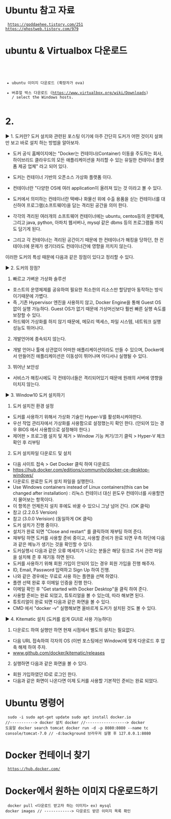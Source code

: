 # Ubuntu 참고 자료
<code><pre>
https://goddaehee.tistory.com/251
https://ghostweb.tistory.com/979
</pre></code>

# ubuntu & Virtualbox 다운로드
<code><pre>
* ubuntu 이미지 다운로드 (확장자가 ova)
* 버츄얼 박스 다운로드 (https://www.virtualbox.org/wiki/Downloads) / select the Windows hosts.
</pre></code>

# 2.  
▶ 1. 도커란?
도커 설치와 관련된 포스팅 이기에 아주 간단히 도커가 어떤 것이지  살펴만 보고 바로 설치 하는 방법을 알아보자.
- 도커 공식 홈페이지에는 "Docker는 컨테이너(Container) 이동을 주도하는 회사, 하이브리드 클라우드의 모든 애플리케이션을 처리할 수 있는 유일한 컨테이너 플랫폼 제공 업체" 라고 되어 있다.

 - 도커는 컨테이너 기반의 오픈소스 가상화 플랫폼 이다.
 - 컨테이너란 "다양한 OS에 여러 application이 올려져 있는 것 이라고 볼 수 있다.
 - 도커에서 의미하는 컨테이너란
    택배나 화물선 위에 수출 용품을 싣는 컨테이너를 대신하여 프로그램(소프트웨어)을 담는 격리된 공간을 의미 한다.
 - 각각의 격리된 여러개의 소프트웨어 컨테이너에는 ubuntu, centos등의 운영체제,
   그리고  java, python, 아파치 웹서버나, mysql 같은 dbms 등의 프로그램들 까지도 담기게 된다.
 - 그리고 각 컨테이너는 격리된 공간이기 때문에 한 컨테이너가 해킹을 당하던, 한 컨테이너에 문제가 생기더라도 컨테이너간에 영향을 끼치지 않는다.

이러한 도커의 특성 때문에 다음과 같은 장점이 있다고 정리할 수 있다.

▶ 2. 도커의 장점?
1) 빠르고 가벼운 가상화 솔루션 
 - 호스트의 운영체제를 공유하여 필요한 최소한의 리소스만 할당받아 동작하는 방식 이기때문에 가볍다. 
 - 즉 ,기존 Hypervisor 엔진을 사용하지 않고, Docker Engine을 통해 Guest OS 없이 실행 가능하다. Guest OS가 없기 때문에 가상머신보다 훨씬 빠른 실행 속도를 보장할 수 있다. 
 - 하드웨어 가상화를 하지 않기 때문에, 메모리 엑세스, 파일 시스템, 네트워크 실행 성능도 뛰어나다.

2) 개발언어에 종속되지 않는다.
 - 개발 언어나 툴에 상관없이 어떠한 애플리케이션이라도 만들 수 있으며, Docker에서 만들어진 애플리케이션은 이동성이 뛰어나며 어디서나 실행될 수 있다.

3) 뛰어난 보안성
 - 서비스가 해킹시에도 각 컨테이너들은 격리되어있기 때문에 원래의 서버에 영향을 미치지 않는다.

▶ 3.  Window10 도커 설치하기
1) 도커 설치전 환경 설정
 - 도커를 사용하기 위해서 가상화 기술인 Hyper-V를 활성화시켜야한다.
 - 우선 작업 관리자에서 가상화를 사용함으로 설정했는지 확인 한다. (안되어 있는 경우 BIOS 에서 사용함으로 설정해야 한다.)
 - 제어판 > 프로그램 설치 및 제거 > Window 기능 켜기/끄기 클릭 > Hyper-V 체크 확인 후 리부팅

2) 도커 설치파일 다운로드 및 설치
 - 다음 사이트 접속 > Get Docker 클릭 하여 다운로드
 - https://hub.docker.com/editions/community/docker-ce-desktop-windows/
 - 다운로드 완료한 도커 설치 파일을 실행한다.
 - Use Windows containers instead of Linux containers(this can be changed after installation)  : 리눅스 컨테이너 대신 윈도우 컨테이너를 사용할껀지 물어보는 항목이다.
 - 이 항목은 언제든지 설치 후에도 바꿀 수 있으니 그냥 넘어 간다. (OK 클릭)
 - 참고 (2.2.0.5 Version)
 - 참고 (3.0.0 Verision) (동일하게 OK 클릭)
 - 도커 설치가 진행 중이다.
 - 설치가 완료 되면 "Close and restart" 를 클릭하여 재부팅 하여 준다.
 - 재부팅 하면 도커를 사용할 준비 중이고, 사용할 준비가 완료 되면 우측 하단에 다음과 같은 메뉴가 생기는 것을 확인할 수 있다.
 - 도커실행시 다음과 같은 오류 메세지가 나오는 분들은 해당 링크로 가서 관련 파일을 설치해 준 후 재기동 하면 된다.
 - 도커를 사용하기 위해 회원 가입이 안되어 있는 경우 회원 가입을 진행 해주자.
 - ID, Email, Password 입력하고 Sign Up 하여 진행.
 - 나와 같은 경우에는 무료로 사용 하는 플랜을 선택 하였다.
 - 플랜 선택 완료 후 이메일 인증을 진행 한다.
 - 이메일 확인 후 "Get started with Docker Desktop"을 클릭 하여 준다.
 - 사용할 준비는 완료 되었고, 튜토리얼을 볼 수 있는데, 따라 해보면 된다.
 - 튜토리얼이 완료 되면 다음과 같은 화면을 볼 수 있다.
 - CMD 에서 "docker -v" 실행해보면 올바르게 도커가 설치된 것도 볼 수 있다.

▶ 4.  Kitematic 설치 (도커를 쉽게 GUI로  사용 가능하다)
1) 다운로드 하여 실행만 하면 현재 시점에서 별도의 설치는 필요없다.
 - 다음 URL 접속하여 각자의 OS (이번 포스팅에선 Window)에 맞게 다운로드 후 압축 해제 하여 주자.
 - www.github.com/docker/kitematic/releases

2) 실행하면 다음과 같은 화면을 볼 수 있다.
 - 회원 가입하였던 ID로 로그인 한다.
 - 다음과 같은 화면이 나온다면 이제 도커를 사용할 기본적인 준비는 완료 되었다.


# Ubuntu 명령어
<code><pre>
sudo -i
sudo apt-get update
sudo apt install docker.io   //----------->   docker 설치
docker  //------------------> docker 도움말
docker search tomcat
docker run -d -p 8080:8080 --name tc console/tomcat-7.0   // -d:background
브라우저 실행 후 127.0.0.1:8080
</code></pre>

# Docker 컨테이너 찾기
<code><pre>
https://hub.docker.com/
</code></pre>

# Docker에서 원하는 이미지 다운로드하기
<code><pre>
docker pull <다운로드 받고자 하는 이미지> ex) mysql
docker images // ------------>  다운로드 받은 이미지 목록 확인
</code></pre>
